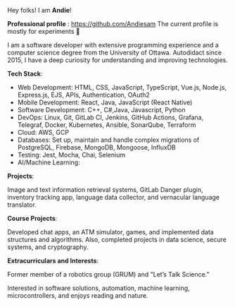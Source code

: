 Hey folks! I am **Andie**!

**Professional profile** : https://github.com/Andiesam
The current profile is mostly for experiments 🙂

I am a software developer with extensive programming experience and a computer science degree from the University of Ottawa.
Autodidact since 2015, I have a deep curiosity for understanding and improving technologies.


**Tech Stack**:

- Web Development: HTML, CSS, JavaScript, TypeScript, Vue.js, Node.js, Express.js, EJS, APIs, Authentication, OAuth2
- Mobile Development: React, Java, JavaScript (React Native)
- Software Development: C++, C#,Java, Javascript, Python
- DevOps: Linux, Git, GitLab CI, Jenkins, GitHub Actions, Grafana, Telegraf, Docker, Kubernetes, Ansible, SonarQube, Terraform
- Cloud: AWS, GCP
- Databases: Set up, maintain and handle complex migrations of PostgreSQL, Firebase, MongoDB, Mongoose, InfluxDB
- Testing: Jest, Mocha, Chai, Selenium
- AI/Machine Learning: 

**Projects**:

Image and text information retrieval systems, GitLab Danger plugin, inventory tracking app, language data collector, and vernacular language translator.

**Course Projects**:

Developed chat apps, an ATM simulator, games, and implemented data structures and algorithms. 
Also, completed projects in data science, secure systems, and cryptography.

**Extracurriculars and Interests**:

Former member of a robotics group (GRUM) and "Let’s Talk Science."

Interested in software solutions, automation, machine learning, microcontrollers, and enjoys reading and nature.
